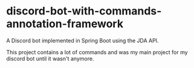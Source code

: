 # discord-bot-with-commands-annotation-framework
A Discord bot implemented in Spring Boot using the JDA API.

This project contains a lot of commands and was my main project for my discord bot until it wasn't anymore. 
